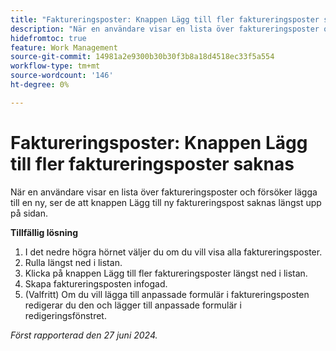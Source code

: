 ```yaml
---
title: "Faktureringsposter: Knappen Lägg till fler faktureringsposter saknas"
description: "När en användare visar en lista över faktureringsposter och försöker lägga till en ny, ser de att knappen Lägg till ny faktureringspost saknas längst upp på sidan."
hidefromtoc: true
feature: Work Management
source-git-commit: 14981a2e9300b30b30f3b8a18d4518ec33f5a554
workflow-type: tm+mt
source-wordcount: '146'
ht-degree: 0%

---
```



# Faktureringsposter: Knappen Lägg till fler faktureringsposter saknas

När en användare visar en lista över faktureringsposter och försöker lägga till en ny, ser de att knappen Lägg till ny faktureringspost saknas längst upp på sidan.

**Tillfällig lösning**

1. I det nedre högra hörnet väljer du om du vill visa alla faktureringsposter.
1. Rulla längst ned i listan.
1. Klicka på knappen Lägg till fler faktureringsposter längst ned i listan.
1. Skapa faktureringsposten infogad.
1. (Valfritt) Om du vill lägga till anpassade formulär i faktureringsposten redigerar du den och lägger till anpassade formulär i redigeringsfönstret.

_Först rapporterad den 27 juni 2024._
